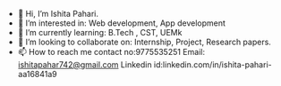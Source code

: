 - 👋 Hi, I’m Ishita Pahari.
- 👀 I’m interested in: Web development, App development
- 🌱 I’m currently learning: B.Tech , CST, UEMk
- 💞️ I’m looking to collaborate on: Internship, Project, Research papers.
- 📫 How to reach me contact no:9775535251
                     Email: ishitapahar742@gmail.com
                     Linkedin id:linkedin.com/in/ishita-pahari-aa16841a9

<!---
Ishita-2001/Ishita-2001 is a ✨ special ✨ repository because its `README.md` (this file) appears on your GitHub profile.
You can click the Preview link to take a look at your changes.
--->
